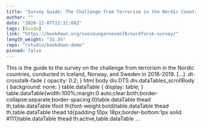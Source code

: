 ```yaml
---
title: "Survey Guide: The Challenge from Terrorism in the Nordic Countries"
author: ""
date: "2020-12-07T22:31:08Z"
tags: [Guide]
link: "https://bookdown.org/sveinungarnesen78/nordforsk-survey/"
length_weight: "31.3%"
repo: "rstudio/bookdown-demo"
pinned: false
---
```


This is the guide to the survey on the challenge from terrorism in the Nordic countries, conducted in Iceland, Norway, and Sweden in 2018-2019. [...] .dt-crosstalk-fade { opacity: 0.2; } html body div.DTS div.dataTables_scrollBody { background: none; } table.dataTable { display: table; } table.dataTable{width:100%;margin:0 auto;clear:both;border-collapse:separate;border-spacing:0}table.dataTable thead th,table.dataTable tfoot th{font-weight:bold}table.dataTable thead th,table.dataTable thead td{padding:10px 18px;border-bottom:1px solid #111}table.dataTable thead th:active,table.dataTable ...
